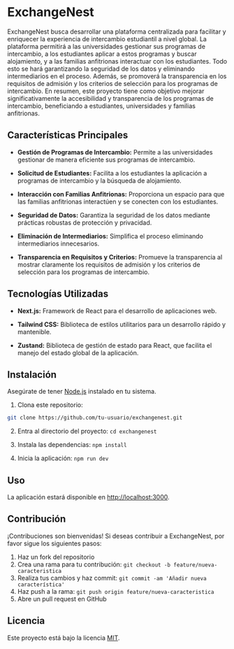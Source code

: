 # ExchangeNest

ExchangeNest busca desarrollar una plataforma centralizada para facilitar y enriquecer la experiencia de intercambio estudiantil a nivel global. La plataforma permitirá a las universidades gestionar sus programas de intercambio, a los estudiantes aplicar a estos programas y buscar alojamiento, y a las familias anfitrionas interactuar con los estudiantes. Todo esto se hará garantizando la seguridad de los datos y eliminando intermediarios en el proceso. Además, se promoverá la transparencia en los requisitos de admisión y los criterios de selección para los programas de intercambio. En resumen, este proyecto tiene como objetivo mejorar significativamente la accesibilidad y transparencia de los programas de intercambio, beneficiando a estudiantes, universidades y familias anfitrionas.

## Características Principales

- **Gestión de Programas de Intercambio:** Permite a las universidades gestionar de manera eficiente sus programas de intercambio.

- **Solicitud de Estudiantes:** Facilita a los estudiantes la aplicación a programas de intercambio y la búsqueda de alojamiento.

- **Interacción con Familias Anfitrionas:** Proporciona un espacio para que las familias anfitrionas interactúen y se conecten con los estudiantes.

- **Seguridad de Datos:** Garantiza la seguridad de los datos mediante prácticas robustas de protección y privacidad.

- **Eliminación de Intermediarios:** Simplifica el proceso eliminando intermediarios innecesarios.

- **Transparencia en Requisitos y Criterios:** Promueve la transparencia al mostrar claramente los requisitos de admisión y los criterios de selección para los programas de intercambio.

## Tecnologías Utilizadas

- **Next.js:** Framework de React para el desarrollo de aplicaciones web.

- **Tailwind CSS:** Biblioteca de estilos utilitarios para un desarrollo rápido y mantenible.

- **Zustand:** Biblioteca de gestión de estado para React, que facilita el manejo del estado global de la aplicación.

## Instalación

Asegúrate de tener [Node.js](https://nodejs.org/) instalado en tu sistema.

1. Clona este repositorio:

```bash
git clone https://github.com/tu-usuario/exchangenest.git
```

2. Entra al directorio del proyecto: ``` cd exchangenest ```

3. Instala las dependencias: ``` npm install ```

4. Inicia la aplicación: ``` npm run dev ```

## Uso

La aplicación estará disponible en [http://localhost:3000](http://localhost:3000).

## Contribución

¡Contribuciones son bienvenidas! Si deseas contribuir a ExchangeNest, por favor sigue los siguientes pasos:

1. Haz un fork del repositorio
2. Crea una rama para tu contribución: `git checkout -b feature/nueva-caracteristica`
3. Realiza tus cambios y haz commit: `git commit -am 'Añadir nueva característica'`
4. Haz push a la rama: `git push origin feature/nueva-caracteristica`
5. Abre un pull request en GitHub

## Licencia

Este proyecto está bajo la licencia [MIT](LICENSE).


